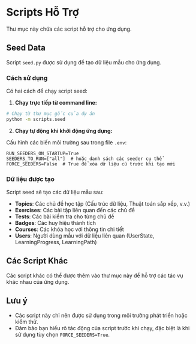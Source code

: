 # Scripts Hỗ Trợ

Thư mục này chứa các script hỗ trợ cho ứng dụng.

## Seed Data

Script `seed.py` được sử dụng để tạo dữ liệu mẫu cho ứng dụng.

### Cách sử dụng

Có hai cách để chạy script seed:

1. **Chạy trực tiếp từ command line:**

```bash
# Chạy từ thư mục gốc của dự án
python -m scripts.seed
```

2. **Chạy tự động khi khởi động ứng dụng:**

Cấu hình các biến môi trường sau trong file `.env`:

```
RUN_SEEDERS_ON_STARTUP=True
SEEDERS_TO_RUN=["all"]  # hoặc danh sách các seeder cụ thể
FORCE_SEEDERS=False  # True để xóa dữ liệu cũ trước khi tạo mới
```

### Dữ liệu được tạo

Script seed sẽ tạo các dữ liệu mẫu sau:

- **Topics**: Các chủ đề học tập (Cấu trúc dữ liệu, Thuật toán sắp xếp, v.v.)
- **Exercises**: Các bài tập liên quan đến các chủ đề
- **Tests**: Các bài kiểm tra cho từng chủ đề
- **Badges**: Các huy hiệu thành tích
- **Courses**: Các khóa học với thông tin chi tiết
- **Users**: Người dùng mẫu với dữ liệu liên quan (UserState, LearningProgress, LearningPath)

## Các Script Khác

Các script khác có thể được thêm vào thư mục này để hỗ trợ các tác vụ khác nhau của ứng dụng.

## Lưu ý

- Các script này chỉ nên được sử dụng trong môi trường phát triển hoặc kiểm thử.
- Đảm bảo bạn hiểu rõ tác động của script trước khi chạy, đặc biệt là khi sử dụng tùy chọn `FORCE_SEEDERS=True`. 